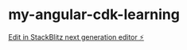 # my-angular-cdk-learning

[Edit in StackBlitz next generation editor ⚡️](https://stackblitz.com/~/github.com/Zhaxichun/my-angular-cdk-learning)